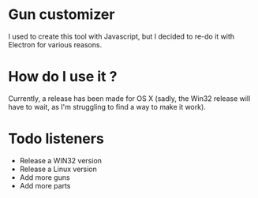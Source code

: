 # Gun customizer
I used to create this tool with Javascript, but I decided to re-do it with
Electron for various reasons.

# How do I use it ?
Currently, a release has been made for OS X (sadly, the Win32 release will have
to wait, as I'm struggling to find a way to make it work).

# Todo listeners
- Release a WIN32 version
- Release a Linux version
- Add more guns
- Add more parts
